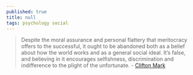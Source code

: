 ```yaml
---
published: true
title: null
tags: psychology social
---
```

> Despite the moral assurance and personal flattery that meritocracy offers to the successful, it ought to be abandoned both as a belief about how the world works and as a general social ideal. It’s false, and believing in it encourages selfishness, discrimination and indifference to the plight of the unfortunate. - [Clifton Mark](https://aeon.co/ideas/a-belief-in-meritocracy-is-not-only-false-its-bad-for-you)
